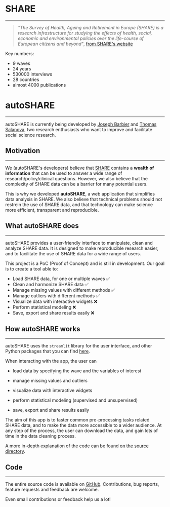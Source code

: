 
# SHARE
***

> *"The Survey of Health, Ageing and Retirement in Europe (SHARE) is a research infrastructure for studying the effects of health, social, economic and environmental policies over the life-course of European citizens and beyond"*, [from SHARE's website](https://share-eric.eu/)

Key numbers:

- 9 waves
- 24 years
- 530000 interviews
- 28 countries
- almost 4000 publications

# autoSHARE
***

autoSHARE is currently being developed by [Joseph Barbier](https://www.barbierjoseph.com/) and [Thomas Salanova](https://www.linkedin.com/in/thomas-salanova/), two research enthusiasts who want to improve and facilitate social science research.

## Motivation
***

We (autoSHARE's developers) believe that [SHARE](https://share-eric.eu/) contains a **wealth of information** that can be used to answer a wide range of research/policy/clinical questions. However, we also believe that the complexity of SHARE data can be a barrier for many potential users.

This is why we developed **autoSHARE**, a web application that simplifies data analysis in SHARE. We also believe that technical problems should not restrein the use of SHARE data, and that technology can make science more efficient, transparent and reproducible.

## What autoSHARE does
***

autoSHARE provides a user-friendly interface to manipulate, clean and analyze SHARE data. It is designed to make reproducible research easier, and to facilitate the use of SHARE data for a wide range of users.

This project is a PoC (Proof of Concept) and is still in development. Our goal is to create a tool able to:

- Load SHARE data, for one or multiple waves ✅
- Clean and harmonize SHARE data ✅
- Manage missing values with different methods ✅
- Manage outliers with different methods ✅
- Visualize data with interactive widgets ❌
- Perform statistical modeling ❌
- Save, export and share results easily ❌

## How autoSHARE works
***

autoSHARE uses the `streamlit` library for the user interface, and other Python packages that you can find [here](https://github.com/JosephBARBIERDARNAL/autoSHARE/blob/main/requirements.txt).

When interacting with the app, the user can

- load data by specifying the wave and the variables of interest

- manage missing values and outliers

- visualize data with interactive widgets

- perform statistical modeling (supervised and unsupervised)

- save, export and share results easily

The aim of this app is to faster common pre-processing tasks related SHARE data, and to make the data more accessible to a wider audience. At any step of the process, the user can download the data, and gain lots of time in the data cleaning process.

A more in-depth explanation of the code can be found [on the source directory](source/index.md).

## Code
***

The entire source code is available on [GitHub](https://github.com/JosephBARBIERDARNAL/autoSHARE). Contributions, bug reports, feature requests and feedback are welcome.

Even small contributions or feedback help us a lot!
